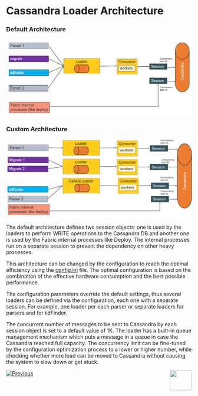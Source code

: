 # Cassandra Loader Architecture

### Default Architecture

<img src="images/28_01_1.PNG" alt="default" style="zoom:67%;" />

### Custom Architecture

<img src="images/28_01_2.PNG" alt="default" style="zoom:67%;" />

The default architecture defines two session objects: one is used by the loaders to perform WRITE operations to the Cassandra DB and another one is used by the Fabric internal processes like Deploy. The internal processes run on a separate session to prevent the dependency on other heavy processes.

This architecture can be changed by the configuration to reach the optimal efficiency using the [config.ini](/articles/02_fabric_architecture/05_fabric_main_configuration_files.md#configini) file. The optimal configuration is based on the combination of the effective hardware consumption and the best possible performance. 

The configuration parameters override the default settings, thus several loaders can be defined via the configuration, each one with a separate session. For example, one loader per each parser or separate loaders for parsers and for iidFinder. 

The concurrent number of messages to be sent to Cassandra by each session object is set to a default value of 1K. The loader has a built-in queue management mechanism which puts a message in a queue in case the Cassandra reached full capacity. The concurrency limit can be fine-tuned by the configuration optimization process to a lower or higher number, while checking whether more load can be moved to Cassandra without causing the system to slow down or get stuck.  



[![Previous](/articles/images/Previous.png)](01_cassandra_loader_overview.md)[<img align="right" width="60" height="54" src="/articles/images/Next.png">](03_loader_configuration.md) 

